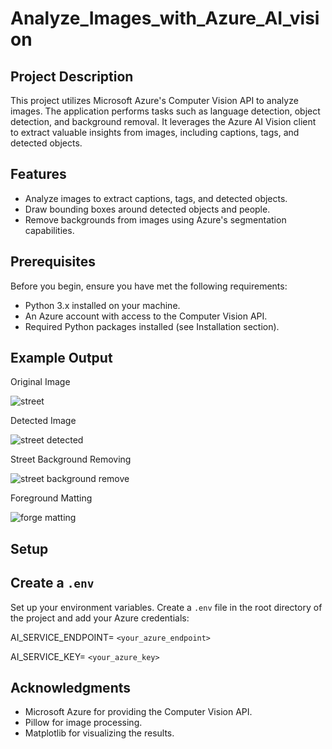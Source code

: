 # Analyze_Images_with_Azure_AI_vision

## Project Description

This project utilizes Microsoft Azure's Computer Vision API to analyze images. The application performs tasks such as language detection, object detection, and background removal. It leverages the Azure AI Vision client to extract valuable insights from images, including captions, tags, and detected objects.

## Features

- Analyze images to extract captions, tags, and detected objects.
- Draw bounding boxes around detected objects and people.
- Remove backgrounds from images using Azure's segmentation capabilities.

## Prerequisites

Before you begin, ensure you have met the following requirements:

- Python 3.x installed on your machine.
- An Azure account with access to the Computer Vision API.
- Required Python packages installed (see Installation section).

## Example Output

Original Image

![street](https://github.com/user-attachments/assets/10b6479b-ed83-4d3b-b6e2-ac75bc828d7b)

Detected Image

![street detected](https://github.com/user-attachments/assets/61d87df4-c767-44e9-8fec-df60dec85c98)

Street Background Removing

![street background remove](https://github.com/user-attachments/assets/685b3fab-beb7-4816-8711-94f88bf4b805)

Foreground Matting

![forge matting](https://github.com/user-attachments/assets/24a293b9-c406-4655-b01b-39a2b986183b)

## Setup

## Create a  `.env`

Set up your environment variables. Create a `.env` file in the root directory of the project and add your Azure credentials:

AI_SERVICE_ENDPOINT= `<your_azure_endpoint>`

AI_SERVICE_KEY= `<your_azure_key>`

## Acknowledgments

- Microsoft Azure for providing the Computer Vision API.
- Pillow for image processing.
- Matplotlib for visualizing the results.

